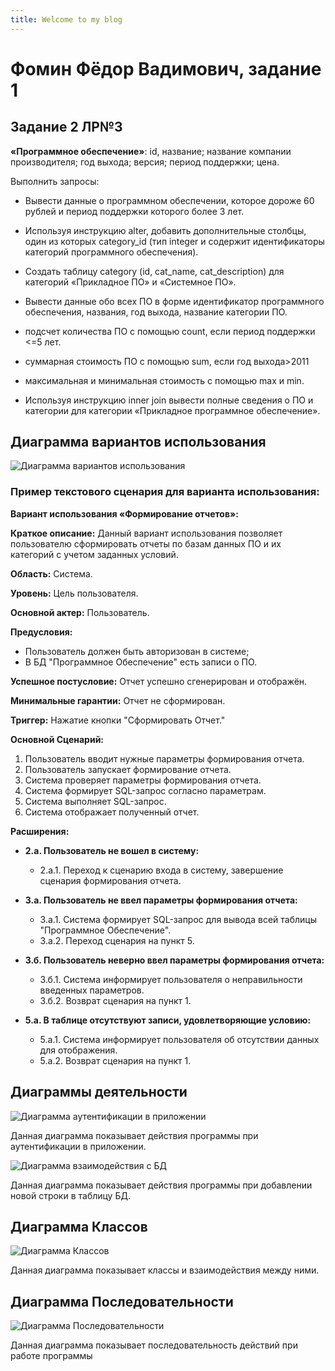 ```yaml
---
title: Welcome to my blog
---
```

# Фомин Фёдор Вадимович, задание 1

## Задание 2 ЛР№3

**«Программное обеспечение»**: id, название; название компании производителя; год выхода; версия; период поддержки; цена.

Выполнить запросы:

* Вывести данные о программном обеспечении, которое дороже 60 рублей и период поддержки которого более 3 лет.

* Используя инструкцию alter, добавить дополнительные столбцы, один из которых category_id (тип integer и содержит идентификаторы категорий программного обеспечения).

* Создать таблицу category (id, cat_name, cat_description) для категорий «Прикладное ПО» и «Системное ПО».

* Вывести данные обо всех ПО в форме идентификатор программного обеспечения, названия, год выхода, название категории ПО.

* подсчет количества ПО с помощью count, если период поддержки <=5 лет.

* суммарная стоимость ПО с помощью sum, если год выхода>2011

* максимальная и минимальная стоимость с помощью max и min.

* Используя инструкцию inner join вывести полные сведения о ПО и категории для категории «Прикладное программное обеспечение».

## Диаграмма вариантов использования

![Диаграмма вариантов использования](https://github.com/user-attachments/assets/d9097f51-362d-480e-a56e-fed80517a075)

### Пример текстового сценария для варианта использования:

**Вариант использования «Формирование отчетов»:**

**Краткое описание:** Данный вариант использования позволяет пользователю сформировать отчеты по базам данных ПО и их категорий с учетом заданных условий.

**Область:** Система.

**Уровень:** Цель пользователя.

**Основной актер:** Пользователь.

**Предусловия:**
* Пользователь должен быть авторизован в системе;
* В БД "Программное Обеспечение" есть записи о ПО.

**Успешное постусловие:** Отчет успешно сгенерирован и отображён.

**Минимальные гарантии:** Отчет не сформирован.

**Триггер:** Нажатие кнопки "Сформировать Отчет."

**Основной Сценарий:**
1. Пользователь вводит нужные параметры формирования отчета.
2. Пользователь запускает формирование отчета.
3. Система проверяет параметры формирования отчета.
4. Система формирует SQL-запрос согласно параметрам.
5. Система выполняет SQL-запрос.
6. Система отображает полученный отчет.

**Расширения:**

* **2.a. Пользователь не вошел в систему:**
  - 2.а.1. Переход к сценарию входа в систему, завершение сценария формирования отчета.

* **3.a. Пользователь не ввел параметры формирования отчета:**
  - 3.а.1. Система формирует SQL-запрос для вывода всей таблицы "Программное Обеспечение".
  - 3.а.2. Переход сценария на пункт 5.

* **3.б. Пользователь неверно ввел параметры формирования отчета:**
  - 3.б.1. Система информирует пользователя о неправильности введенных параметров.
  - 3.б.2. Возврат сценария на пункт 1.

* **5.a. В таблице отсутствуют записи, удовлетворяющие условию:**
  - 5.а.1. Система информирует пользователя об отсутствии данных для отображения.
  - 5.а.2. Возврат сценария на пункт 1.

## Диаграммы деятельности
![Диаграмма аутентификации в приложении](https://github.com/user-attachments/assets/ca3df25a-bb42-4892-ad4c-dc347f0ecba0)

Данная диаграмма показывает действия программы при аутентификации в приложении.

![Диаграмма взаимодействия с БД](https://github.com/user-attachments/assets/7189b6c4-9f5b-4501-93d4-c65dbe9d37e4)

Данная диаграмма показывает действия программы при добавлении новой строки в таблицу БД.

## Диаграмма Классов
![Диаграмма Классов](https://github.com/user-attachments/assets/9f83a768-ba78-4d28-bec6-8451b7ef56c3)

Данная диаграмма показывает классы и взаимодействия между ними.

## Диаграмма Последовательности
![Диаграмма Последовательности](https://github.com/user-attachments/assets/c9aca730-6448-48e9-9587-1819faef0653)

Данная диаграмма показывает последовательность действий при работе программы
